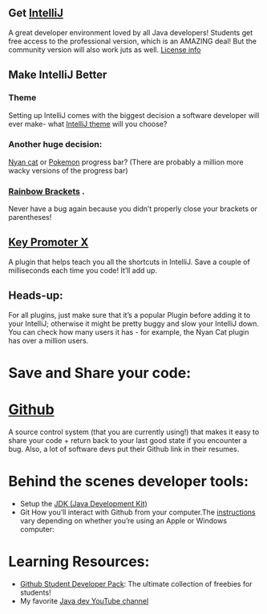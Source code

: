 
## Get [IntelliJ](https://www.jetbrains.com/idea/)
A great developer environment loved by all Java developers! Students get free access to the professional version, which is an AMAZING deal! But the community version will also work juts as well. [License info](https://blog.jetbrains.com/education/2018/09/18/free-jetbrains-licenses-as-part-of-github-student-developer-pack/) 

## Make IntelliJ Better
### Theme
Setting up IntelliJ comes with the biggest decision a software developer will ever make-  what [IntelliJ theme](https://plugins.jetbrains.com/search?tags=Theme) will you choose?  

### Another huge decision: 
[Nyan cat](https://plugins.jetbrains.com/plugin/8575-nyan-progress-bar) or [Pokemon](https://plugins.jetbrains.com/plugin/15090-pokemon-progress) progress bar? (There are probably a million more wacky versions of the progress bar)

### [Rainbow Brackets](https://plugins.jetbrains.com/plugin/10080-rainbow-brackets) . 
Never have a bug again because you didn’t properly close your brackets or parentheses! 

## [Key Promoter X]( https://plugins.jetbrains.com/plugin/9792-key-promoter-x) 
A plugin that helps teach you all the shortcuts in IntelliJ. Save a couple of milliseconds each time you code! It’ll add up. 

## Heads-up: 
For all plugins, just make sure that it’s a popular Plugin before adding it to your IntelliJ; otherwise it might be pretty buggy and slow your IntelliJ down. You can check how many users it has -  for example, the Nyan Cat plugin has over a million users. 

# Save and Share your code: 

# [Github](https://github.com/signup)
A source control system (that you are currently using!) that makes it easy to share your code + return back to your last good state if you encounter a bug.
Also, a  lot of software devs put their Github link in their resumes.    

# Behind the scenes developer tools:
- Setup the [JDK (Java Development Kit)]( https://www.freecodecamp.org/news/how-to-set-up-java-development-environment-a-comprehensive-guide/) 
- Git 
How you’ll interact with Github from your computer.The [instructions](https://git-scm.com/book/en/v2/Getting-Started-Installing-Git) vary depending on whether you’re using an Apple or Windows computer:  

# Learning Resources:

- [Github Student Developer Pack](https://education.github.com/pack): The ultimate collection of freebies for students!  
- My favorite [Java dev YouTube channel](https://www.youtube.com/@amigoscode)